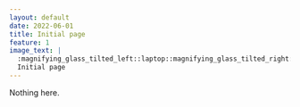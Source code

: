 ```yaml
---
layout: default
date: 2022-06-01
title: Initial page
feature: 1
image_text: |
  :magnifying_glass_tilted_left::laptop::magnifying_glass_tilted_right:
  Initial page
---
```


Nothing here.
